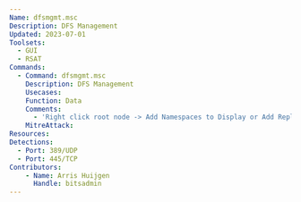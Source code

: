 ```yaml
---
Name: dfsmgmt.msc
Description: DFS Management
Updated: 2023-07-01
Toolsets:
  - GUI
  - RSAT
Commands:
  - Command: dfsmgmt.msc
    Description: DFS Management
    Usecases:
    Function: Data
    Comments:
      - 'Right click root node -> Add Namespaces to Display or Add Replication Groups to Display'
    MitreAttack:
Resources:
Detections:
  - Port: 389/UDP
  - Port: 445/TCP
Contributors:
    - Name: Arris Huijgen
      Handle: bitsadmin
---
```

